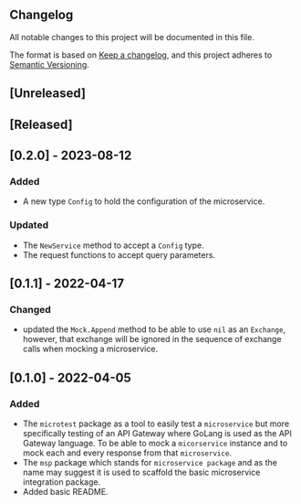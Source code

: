 ## Changelog
All notable changes to this project will be documented in this file.

The format is based on [Keep a changelog](https://keepachangelog.com/en/1.0.0/),
and this project adheres to [Semantic Versioning](https://semver.org/spec/v2.0.0.html).

## [Unreleased]

## [Released]

## [0.2.0] - 2023-08-12
### Added
- A new type `Config` to hold the configuration of the microservice.

### Updated
- The `NewService` method to accept a `Config` type.
- The request functions to accept query parameters.

## [0.1.1] - 2022-04-17
### Changed
- updated the `Mock.Append` method to be able to use `nil` as an `Exchange`,
however, that exchange will be ignored in the sequence of exchange calls when
mocking a microservice.

## [0.1.0] - 2022-04-05
### Added
- The `microtest` package as a tool to easily test a `microservice` but more
  specifically testing of an API Gateway where GoLang is used as the API Gateway
  language. To be able to mock a `micorservice` instance and to mock each and
  every response from that `microservice`.
- The `msp` package which stands for `microservice package` and as the name
  may suggest it is used to scaffold the basic microservice integration package.
- Added basic README.